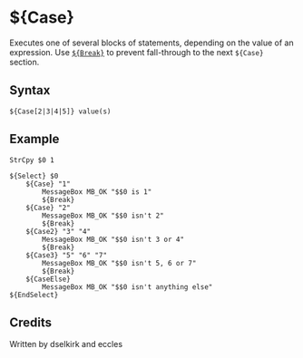 # ${Case}

Executes one of several blocks of statements, depending on the value of an expression. Use [`${Break}`][1] to prevent fall-through to the next `${Case}` section.

## Syntax

    ${Case[2|3|4|5]} value(s)

## Example

    StrCpy $0 1

    ${Select} $0
        ${Case} "1"
            MessageBox MB_OK "$$0 is 1"
            ${Break}
        ${Case} "2"
            MessageBox MB_OK "$$0 isn't 2"
            ${Break}
        ${Case2} "3" "4"
            MessageBox MB_OK "$$0 isn't 3 or 4"
            ${Break}
        ${Case3} "5" "6" "7"
            MessageBox MB_OK "$$0 isn't 5, 6 or 7"
            ${Break}
        ${CaseElse}
            MessageBox MB_OK "$$0 isn't anything else"
    ${EndSelect}

## Credits

Written by dselkirk and eccles

[1]: Break.md
